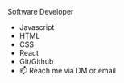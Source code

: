 Software Developer
- Javascript
- HTML
- CSS
- React
- Git/Github
- 📫 Reach me via DM or email 


<!---
WilAm1/WilAm1 is a ✨ special ✨ repository because its `README.md` (this file) appears on your GitHub profile.
You can click the Preview link to take a look at your changes.
--->
